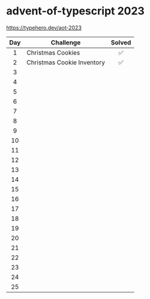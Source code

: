 # advent-of-typescript 2023

<https://typehero.dev/aot-2023>

| Day | Challenge                  | Solved |
| :-: | -------------------------- | :----: |
|  1  | Christmas Cookies          |   ✅   |
|  2  | Christmas Cookie Inventory |   ✅   |
|  3  |                            |        |
|  4  |                            |        |
|  5  |                            |        |
|  6  |                            |        |
|  7  |                            |        |
|  8  |                            |        |
|  9  |                            |        |
| 10  |                            |        |
| 11  |                            |        |
| 12  |                            |        |
| 13  |                            |        |
| 14  |                            |        |
| 15  |                            |        |
| 16  |                            |        |
| 17  |                            |        |
| 18  |                            |        |
| 19  |                            |        |
| 20  |                            |        |
| 21  |                            |        |
| 22  |                            |        |
| 23  |                            |        |
| 24  |                            |        |
| 25  |                            |        |
